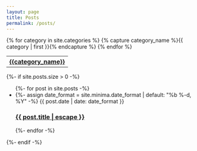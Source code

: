 ```yaml
---
layout: page
title: Posts
permalink: /posts/
---
```


<table>
<tr>
  {% for category in site.categories %}
    {% capture category_name %}{{ category | first }}{% endcapture %}
   <th><a class="category-title" href="{{site.baseurl}}/categories/#{{category_name|slugize}}">{{category_name}}</a></th>
  {% endfor %}
</tr>
</table>
<!--table>
<tr>
{% assign postsByYear =
    site.posts | group_by_exp:"post", "post.date | date: '%Y'" %}
{% for year in postsByYear %}
  <th>{{ year.name }}</th>
{% endfor %}
</tr>
</table-->
   

  {%- if site.posts.size > 0 -%} 
    <ul class="post-list">
      {%- for post in site.posts -%} 
      <li>
        {%- assign date_format = site.minima.date_format | default: "%b %-d, %Y" -%} 
        <span class="post-meta">{{ post.date | date: date_format }}</span>
        <h3>
          <a class="post-link" href="{{ post.url | relative_url }}">
            {{ post.title | escape }}
          </a>  
        </h3> 
      </li>
      {%- endfor -%}
    </ul> 
  {%- endif -%}


